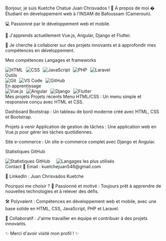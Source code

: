 Bonjour, je suis Kuetche Chatue Juan Chrisvados ! 👋
À propos de moi
� Étudiant en développement web à l'INSAM de Bafoussam (Cameroun).

💻 Passionné par le développement web et mobile.

🌱 J'apprends actuellement Vue.js, Angular, Django et Flutter.

🔭 Je cherche à collaborer sur des projets innovants et à approfondir mes compétences en développement.

Mes compétences
Langages et frameworks
<div style="display: flex; flex-wrap: wrap; gap: 10px;"> <img src="https://img.shields.io/badge/HTML-%23E34F26.svg?style=for-the-badge&logo=html5&logoColor=white" alt="HTML" /> <img src="https://img.shields.io/badge/CSS-%231572B6.svg?style=for-the-badge&logo=css3&logoColor=white" alt="CSS" /> <img src="https://img.shields.io/badge/JavaScript-%23F7DF1E.svg?style=for-the-badge&logo=javascript&logoColor=black" alt="JavaScript" /> <img src="https://img.shields.io/badge/PHP-%23777BB4.svg?style=for-the-badge&logo=php&logoColor=white" alt="PHP" /> <img src="https://img.shields.io/badge/Laravel-%23FF2D20.svg?style=for-the-badge&logo=laravel&logoColor=white" alt="Laravel" /> </div>
Outils
<div style="display: flex; flex-wrap: wrap; gap: 10px;"> <img src="https://img.shields.io/badge/Git-%23F05032.svg?style=for-the-badge&logo=git&logoColor=white" alt="Git" /> <img src="https://img.shields.io/badge/VS_Code-%23007ACC.svg?style=for-the-badge&logo=visual-studio-code&logoColor=white" alt="VS Code" /> <img src="https://img.shields.io/badge/GitHub-%23121011.svg?style=for-the-badge&logo=github&logoColor=white" alt="GitHub" /> </div>
En apprentissage
<div style="display: flex; flex-wrap: wrap; gap: 10px;"> <img src="https://img.shields.io/badge/Vue.js-%234FC08D.svg?style=for-the-badge&logo=vue.js&logoColor=white" alt="Vue.js" /> <img src="https://img.shields.io/badge/Angular-%23DD0031.svg?style=for-the-badge&logo=angular&logoColor=white" alt="Angular" /> <img src="https://img.shields.io/badge/Django-%23092E20.svg?style=for-the-badge&logo=django&logoColor=white" alt="Django" /> <img src="https://img.shields.io/badge/Flutter-%2302569B.svg?style=for-the-badge&logo=flutter&logoColor=white" alt="Flutter" /> </div>
Mes projets
Projets récents
Menu HTML/CSS : Un menu simple et responsive conçu avec HTML et CSS.

Dashboard Bootstrap : Un tableau de bord moderne créé avec HTML, CSS et Bootstrap.

Projets à venir
Application de gestion de tâches : Une application web en Vue.js pour gérer les tâches quotidiennes.

Site e-commerce : Un site e-commerce complet avec Django et Angular.

Statistiques GitHub
<div style="display: flex; flex-wrap: wrap; gap: 20px;"> <img src="https://github-readme-stats.vercel.app/api?username=chrisvados&show_icons=true&theme=radical" alt="Statistiques GitHub" /> <img src="https://github-readme-stats.vercel.app/api/top-langs/?username=chrisvados&layout=compact&theme=radical" alt="Langages les plus utilisés" /> </div>
Contact
📧 Email : kuetchejuan546@gmail.com

🔗 LinkedIn : Juan Chrisvados Kuetche 


Pourquoi me choisir ?
🚀 Passionné et motivé : Toujours prêt à apprendre de nouvelles technologies et à relever des défis.

🛠️ Polyvalent : Compétences en développement web et mobile, avec une base solide en HTML, CSS, JavaScript, PHP et Laravel.

🤝 Collaboratif : J'aime travailler en équipe et contribuer à des projets innovants.

✨ Merci d'avoir visité mon profil ! ✨
